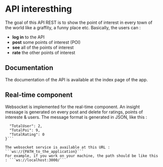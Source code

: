 # API interesthing

The goal of this API REST is to show the point of interest in every town of the world like a graffity, a funny place etc. Basically, the users can : 

* **log in** to the API
* **post** some points of interest (POI)
* **see** all of the points of interest
* **rate** the other points of interest

## Documentation

The documentation of the API is available at the index page of the app. 

## Real-time component 

Websocket is implemented for the real-time component. An insight message is generated on every post and delete for ratings, points of intereste & users. The message format is generated in JSON, like this : 

```{
  "TotalUser": 2,
  "TotalPoi": 9,
  "TotalRating": 0
}```

The websocket service is available at this URL : ```ws://{PATH_to_the_application}``` 
For example, if you work on your machine, the path should be like this : ```ws://localhost:3000/```
